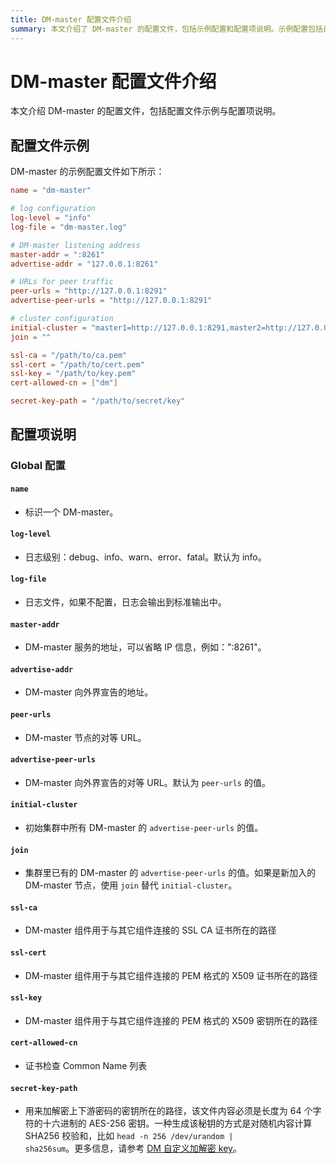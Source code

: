 ```yaml
---
title: DM-master 配置文件介绍
summary: 本文介绍了 DM-master 的配置文件，包括示例配置和配置项说明。示例配置包括日志配置、DM-master 监听地址、集群配置等。配置项说明包括全局配置，如标识 DM-master、日志级别、日志文件、地址等。另外还包括 SSL 证书路径、证书检查 Common Name 列表和加解密密钥路径等内容。
---
```


# DM-master 配置文件介绍

本文介绍 DM-master 的配置文件，包括配置文件示例与配置项说明。

## 配置文件示例

DM-master 的示例配置文件如下所示：

```toml
name = "dm-master"

# log configuration
log-level = "info"
log-file = "dm-master.log"

# DM-master listening address
master-addr = ":8261"
advertise-addr = "127.0.0.1:8261"

# URLs for peer traffic
peer-urls = "http://127.0.0.1:8291"
advertise-peer-urls = "http://127.0.0.1:8291"

# cluster configuration
initial-cluster = "master1=http://127.0.0.1:8291,master2=http://127.0.0.1:8292,master3=http://127.0.0.1:8293"
join = ""

ssl-ca = "/path/to/ca.pem"
ssl-cert = "/path/to/cert.pem"
ssl-key = "/path/to/key.pem"
cert-allowed-cn = ["dm"]

secret-key-path = "/path/to/secret/key"
```

## 配置项说明

### Global 配置

#### `name`

- 标识一个 DM-master。

#### `log-level`

- 日志级别：debug、info、warn、error、fatal。默认为 info。

#### `log-file`

- 日志文件，如果不配置，日志会输出到标准输出中。

#### `master-addr`

- DM-master 服务的地址，可以省略 IP 信息，例如：":8261"。

#### `advertise-addr`

- DM-master 向外界宣告的地址。

#### `peer-urls`

- DM-master 节点的对等 URL。

#### `advertise-peer-urls`

- DM-master 向外界宣告的对等 URL。默认为 `peer-urls` 的值。

#### `initial-cluster`

- 初始集群中所有 DM-master 的 `advertise-peer-urls` 的值。

#### `join`

- 集群里已有的 DM-master 的 `advertise-peer-urls` 的值。如果是新加入的 DM-master 节点，使用 `join` 替代 `initial-cluster`。

#### `ssl-ca`

- DM-master 组件用于与其它组件连接的 SSL CA 证书所在的路径

#### `ssl-cert`

- DM-master 组件用于与其它组件连接的 PEM 格式的 X509 证书所在的路径

#### `ssl-key`

- DM-master 组件用于与其它组件连接的 PEM 格式的 X509 密钥所在的路径

#### `cert-allowed-cn`

- 证书检查 Common Name 列表

#### `secret-key-path`

- 用来加解密上下游密码的密钥所在的路径，该文件内容必须是长度为 64 个字符的十六进制的 AES-256 密钥。一种生成该秘钥的方式是对随机内容计算 SHA256 校验和，比如 <code>head -n 256 /dev/urandom \| sha256sum</code>。更多信息，请参考 [DM 自定义加解密 key](/dm/dm-customized-secret-key.md)。
